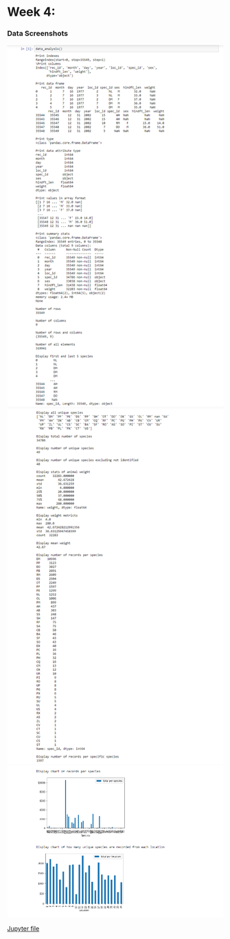 # Week 4:

### Data Screenshots

![data](img/return1.png)  
![plot call](img/return2.png)  
![plots](img/graphs.png)  

[Jupyter file](docs/week4.ipynb "Jupyter Notebook")